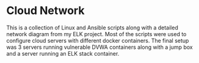 # Cloud Network
This is a collection of Linux and Ansible scripts along with a detailed network diagram from my ELK project. 
Most of the scripts were used to configure cloud servers with different docker containers.
The final setup was 3 servers running vulnerable DVWA containers along with a jump box and a server running an ELK stack container.
